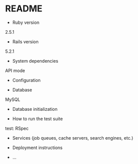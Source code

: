 # README


* Ruby version

2.5.1


* Rails version

5.2.1


* System dependencies

API mode

* Configuration


* Database

MySQL


* Database initialization


* How to run the test suite

test: RSpec


* Services (job queues, cache servers, search engines, etc.)

* Deployment instructions

* ...
